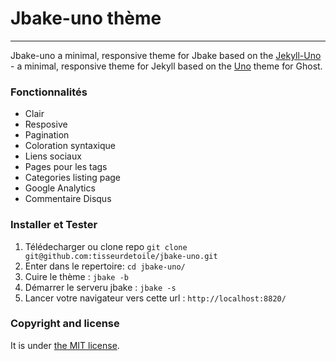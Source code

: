# Jbake-uno thème
-------

Jbake-uno a minimal, responsive theme for Jbake based on the 
[Jekyll-Uno](https://github.com/joshgerdes/jekyll-uno/) - a minimal, responsive theme for Jekyll based on the [Uno](https://github.com/daleanthony/Uno) theme for Ghost.

### Fonctionnalités

* Clair
* Resposive
* Pagination
* Coloration syntaxique
* Liens sociaux
* Pages pour les tags
* Categories listing page
* Google Analytics
* Commentaire Disqus

### Installer et Tester

1. Télédecharger ou clone repo `git clone git@github.com:tisseurdetoile/jbake-uno.git`
2. Enter dans le repertoire: `cd jbake-uno/`
3. Cuire le thème : `jbake -b`
4. Démarrer le serveru jbake : `jbake -s`
5. Lancer votre navigateur vers cette url : `http://localhost:8820/`

### Copyright and license

It is under [the MIT license](/LICENSE).
